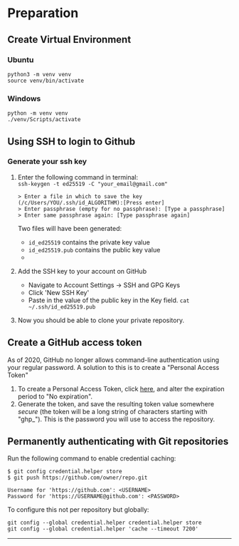 
# Preparation

## Create Virtual Environment
### Ubuntu
```
python3 -m venv venv
source venv/bin/activate
```

### Windows
```
python -m venv venv
./venv/Scripts/activate
```


## Using SSH to login to Github
### Generate your ssh key 
1. Enter the following command in terminal: \
    `ssh-keygen -t ed25519 -C "your_email@gmail.com"`
    ```
    > Enter a file in which to save the key (/c/Users/YOU/.ssh/id_ALGORITHM):[Press enter]
    > Enter passphrase (empty for no passphrase): [Type a passphrase]
    > Enter same passphrase again: [Type passphrase again]
    ```
    Two files will have been generated: 
    - `id_ed25519` contains the private key value
    - `id_ed25519.pub` contains the public key value
    - 
    

2. Add the SSH key to your account on GitHub
    - Navigate to Account Settings -> SSH and GPG Keys 
    - Click 'New SSH Key'
    - Paste in the value of the public key in the Key field.
    `cat ~/.ssh/id_ed25519.pub`

3. Now you should be able to clone your private repository.


## Create a GitHub access token

As of 2020, GitHub no longer allows command-line authentication using your regular password. A solution to this is to create a "Personal Access Token"
1. To create a Personal Access Token, click [here](https://github.com/settings/tokens/new?description=HPC%20access%20token&scopes=repo%2Cgist%2Cread%3Aorg%2Cworkflow), and alter the expiration period to "No expiration".
2. Generate the token, and save the resulting token value somewhere *secure* (the token will be a long string of characters starting with "ghp_"). This is the password you will use to access the repository.

## Permanently authenticating with Git repositories
Run the following command to enable credential caching:
```
$ git config credential.helper store
$ git push https://github.com/owner/repo.git

Username for 'https://github.com': <USERNAME>
Password for 'https://USERNAME@github.com': <PASSWORD>
```
To configure this not per repository but globally:
```
git config --global credential.helper credential.helper store
git config --global credential.helper 'cache --timeout 7200'
```
---
